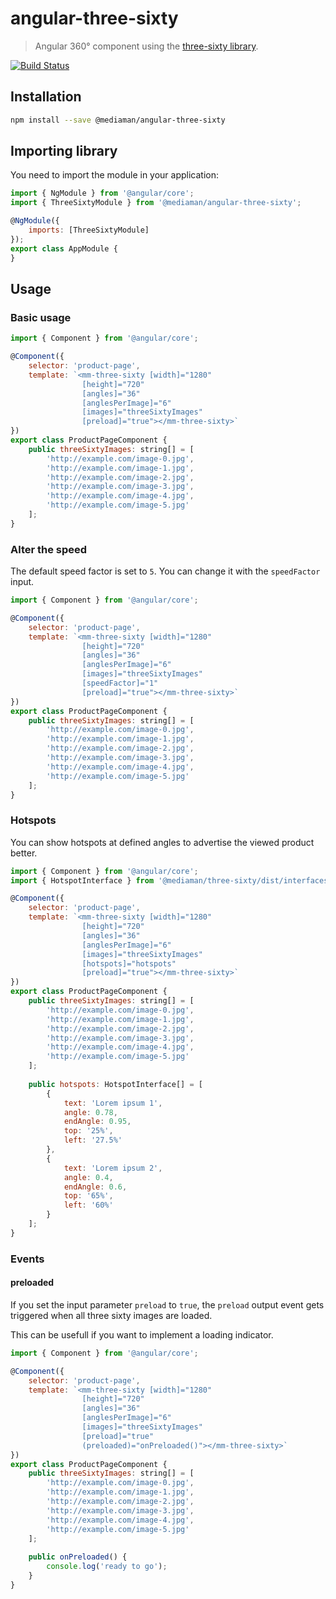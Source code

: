 # angular-three-sixty

> Angular 360° component using the [three-sixty library](https://github.com/mediamanDE/three-sixty).

[![Build Status](https://travis-ci.org/mediamanDE/angular-three-sixty.svg?branch=master)](https://travis-ci.org/mediamanDE/angular-three-sixty)

## Installation

```bash
npm install --save @mediaman/angular-three-sixty
```

## Importing library

You need to import the module in your application:

```javascript
import { NgModule } from '@angular/core';
import { ThreeSixtyModule } from '@mediaman/angular-three-sixty';

@NgModule({
    imports: [ThreeSixtyModule]
});
export class AppModule {
}
```

## Usage

### Basic usage

```javascript
import { Component } from '@angular/core';

@Component({
    selector: 'product-page',
    template: `<mm-three-sixty [width]="1280"
                [height]="720"
                [angles]="36" 
                [anglesPerImage]="6" 
                [images]="threeSixtyImages" 
                [preload]="true"></mm-three-sixty>`
})
export class ProductPageComponent {
    public threeSixtyImages: string[] = [
        'http://example.com/image-0.jpg',
        'http://example.com/image-1.jpg',
        'http://example.com/image-2.jpg',
        'http://example.com/image-3.jpg',
        'http://example.com/image-4.jpg',
        'http://example.com/image-5.jpg'
    ];
}
```

### Alter the speed

The default speed factor is set to `5`. You can change it with the `speedFactor` input.

```javascript
import { Component } from '@angular/core';

@Component({
    selector: 'product-page',
    template: `<mm-three-sixty [width]="1280"
                [height]="720"
                [angles]="36" 
                [anglesPerImage]="6" 
                [images]="threeSixtyImages"
                [speedFactor]="1"
                [preload]="true"></mm-three-sixty>`
})
export class ProductPageComponent {
    public threeSixtyImages: string[] = [
        'http://example.com/image-0.jpg',
        'http://example.com/image-1.jpg',
        'http://example.com/image-2.jpg',
        'http://example.com/image-3.jpg',
        'http://example.com/image-4.jpg',
        'http://example.com/image-5.jpg'
    ];
}
```

### Hotspots

You can show hotspots at defined angles to advertise the viewed product better.

```javascript
import { Component } from '@angular/core';
import { HotspotInterface } from '@mediaman/three-sixty/dist/interfaces/hotspot.interface';

@Component({
    selector: 'product-page',
    template: `<mm-three-sixty [width]="1280"
                [height]="720"
                [angles]="36" 
                [anglesPerImage]="6" 
                [images]="threeSixtyImages"
                [hotspots]="hotspots"
                [preload]="true"></mm-three-sixty>`
})
export class ProductPageComponent {
    public threeSixtyImages: string[] = [
        'http://example.com/image-0.jpg',
        'http://example.com/image-1.jpg',
        'http://example.com/image-2.jpg',
        'http://example.com/image-3.jpg',
        'http://example.com/image-4.jpg',
        'http://example.com/image-5.jpg'
    ];
    
    public hotspots: HotspotInterface[] = [
        {
            text: 'Lorem ipsum 1',
            angle: 0.78,
            endAngle: 0.95,
            top: '25%',
            left: '27.5%'
        },
        {
            text: 'Lorem ipsum 2',
            angle: 0.4,
            endAngle: 0.6,
            top: '65%',
            left: '60%'
        }
    ];
}
```

### Events

#### preloaded

If you set the input parameter `preload` to `true`, the `preload` output event gets triggered when all three sixty images
are loaded.

This can be usefull if you want to implement a loading indicator.

```javascript
import { Component } from '@angular/core';

@Component({
    selector: 'product-page',
    template: `<mm-three-sixty [width]="1280"
                [height]="720"
                [angles]="36" 
                [anglesPerImage]="6" 
                [images]="threeSixtyImages" 
                [preload]="true" 
                (preloaded)="onPreloaded()"></mm-three-sixty>`
})
export class ProductPageComponent {
    public threeSixtyImages: string[] = [
        'http://example.com/image-0.jpg',
        'http://example.com/image-1.jpg',
        'http://example.com/image-2.jpg',
        'http://example.com/image-3.jpg',
        'http://example.com/image-4.jpg',
        'http://example.com/image-5.jpg'
    ];
    
    public onPreloaded() {
        console.log('ready to go');
    }
}
```
